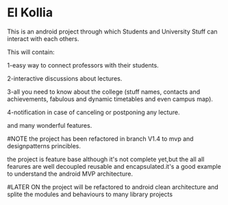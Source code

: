 # El Kollia
This is an android project through which Students and University Stuff can interact with each others.

This will contain:

1-easy way to connect professors with their students.

2-interactive discussions about lectures.

3-all you need to know about the college (stuff names, contacts and achievements, fabulous and dynamic timetables and even campus map).

4-notification in case of canceling or postponing any lecture.

and many wonderful features.


#NOTE
the project has been refactored in branch V1.4 to mvp and designpatterns princibles.

the project is feature base although it's not complete yet,but the all all fearures are well decoupled reusable and encapsulated.it's a good example to understand the android MVP architecture.


#LATER ON
the project will be refactored to android clean architecture and splite the modules and behaviours to many library projects






